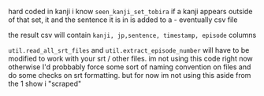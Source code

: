 hard coded in kanji i know ```seen_kanji_set_tobira``` if a kanji appears outside of that set, it and the sentence it is in is added to a - eventually csv file

the result csv will contain ```kanji, jp,sentence, timestamp, episode``` columns

```util.read_all_srt_files``` and ```util.extract_episode_number``` will have to be modified to work with your srt / other files. im not using this code right now otherwise I'd probbably force some sort of naming convention on files and do some checks on srt formatting. but for now im not using this aside from the 1 show i "scraped"
